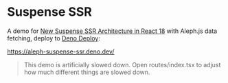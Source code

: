 # Suspense SSR

A demo for [New Suspense SSR Architecture in React 18](https://github.com/reactwg/react-18/discussions/37) with Aleph.js
data fetching, deploy to [Deno Deploy](https://deno.com/deploy):

https://aleph-suspense-ssr.deno.dev/

> This demo is artificially slowed down. Open routes/index.tsx to adjust how much different things are slowed down.
